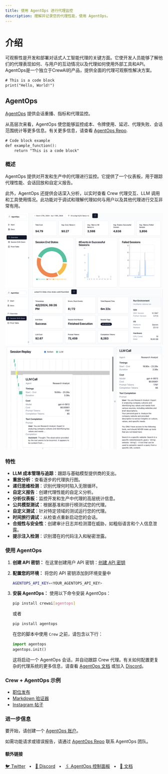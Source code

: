 ```yaml
---
title: 使用 AgentOps 进行代理监控
description: 理解并记录您的代理性能，使用 AgentOps。
---
```


# 介绍
可观察性是开发和部署对话式人工智能代理的关键方面。它使开发人员能够了解他们的代理表现如何、与用户的互动情况以及代理如何使用外部工具和API。AgentOps是一个独立于CrewAI的产品，提供全面的代理可观察性解决方案。 

```
# This is a code block
print("Hello, World!")
```

## AgentOps

[AgentOps](https://agentops.ai/?=crew) 提供会话重播、指标和代理监控。

从高层次来看，AgentOps 使您能够监控成本、令牌使用、延迟、代理失败、会话范围统计等更多信息。有关更多信息，请查看 [AgentOps Repo](https://github.com/AgentOps-AI/agentops).

```
# Code block example
def example_function():
    return "This is a code block"
```

### 概述
AgentOps 提供对开发和生产中的代理进行监控。它提供了一个仪表板，用于跟踪代理性能、会话回放和自定义报告。

此外，AgentOps 还提供会话深入分析，以实时查看 Crew 代理交互、LLM 调用和工具使用情况。此功能对于调试和理解代理如何与用户以及其他代理进行交互非常有用。

![选定代理会话运行的概述](..%2Fassets%2Fagentops-overview.png)
![检查代理运行的会话深入分析概述](..%2Fassets%2Fagentops-session.png)
![查看逐步代理回放执行图](..%2Fassets%2Fagentops-replay.png)

### 特性
- **LLM 成本管理与追踪**：跟踪与基础模型提供商的支出。
- **重放分析**：查看逐步的代理执行图。
- **递归思维检测**：识别代理何时陷入无限循环。
- **自定义报告**：创建代理性能的自定义分析。
- **分析仪表板**：监控开发和生产中代理的高层统计信息。
- **公共模型测试**：根据基准和排行榜测试您的代理。
- **自定义测试**：针对特定领域的测试运行您的代理。
- **时间旅行调试**：从检查点重新启动您的会话。
- **合规性与安全性**：创建审计日志并检测潜在威胁，如粗俗语言和个人信息泄露。
- **提示注入检测**：识别潜在的代码注入和秘密泄露。

### 使用 AgentOps

1. **创建 API 密钥：**
   在这里创建用户 API 密钥：[创建 API 密钥](app.agentops.ai/account)

2. **配置您的环境：**
   将您的 API 密钥添加到环境变量中

   ```bash
   AGENTOPS_API_KEY=<YOUR_AGENTOPS_API_KEY>
   ```

3. **安装 AgentOps：**
   使用以下命令安装 AgentOps：
   ```bash
   pip install crewai[agentops]
   ```
   或者
   ```bash
   pip install agentops
   ```

   在您的脚本中使用 `Crew` 之前，请包含以下行：

   ```python
   import agentops
   agentops.init()
   ```

   这将启动一个 AgentOps 会话，并自动跟踪 Crew 代理。有关如何配置更复杂的代理系统的更多信息，请查看 [AgentOps 文档](https://docs.agentops.ai) 或加入 [Discord](https://discord.gg/j4f3KbeH)。

### Crew + AgentOps 示例
- [职位发布](https://github.com/joaomdmoura/crewAI-examples/tree/main/job-posting)
- [Markdown 验证器](https://github.com/joaomdmoura/crewAI-examples/tree/main/markdown_validator)
- [Instagram 帖子](https://github.com/joaomdmoura/crewAI-examples/tree/main/instagram_post)

### 进一步信息

要开始，请创建一个 [AgentOps 账户](https://agentops.ai/?=crew)。

如需功能请求或错误报告，请通过 [AgentOps Repo](https://github.com/AgentOps-AI/agentops) 联系 AgentOps 团队。

#### 额外链接

<a href="https://twitter.com/agentopsai/">🐦 Twitter</a>
<span>&nbsp;&nbsp;•&nbsp;&nbsp;</span>
<a href="https://discord.gg/JHPt4C7r">📢 Discord</a>
<span>&nbsp;&nbsp;•&nbsp;&nbsp;</span>
<a href="https://app.agentops.ai/?=crew">🖇️ AgentOps 控制面板</a>
<span>&nbsp;&nbsp;•&nbsp;&nbsp;</span>
<a href="https://docs.agentops.ai/introduction">📙 文档</a>